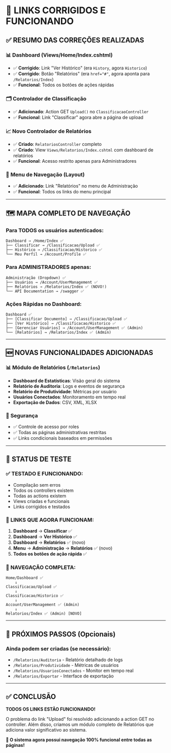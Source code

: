 # 🔗 LINKS CORRIGIDOS E FUNCIONANDO

## ✅ **RESUMO DAS CORREÇÕES REALIZADAS**

### 📊 **Dashboard (Views/Home/Index.cshtml)**

- ✅ **Corrigido**: Link "Ver Histórico" (era `History`, agora `Historico`)
- ✅ **Corrigido**: Botão "Relatórios" (era `href="#"`, agora aponta para `/Relatorios/Index`)
- ✅ **Funcional**: Todos os botões de ações rápidas

### 🗂️ **Controlador de Classificação**

- ✅ **Adicionado**: Action GET `Upload()` no `ClassificacaoController`
- ✅ **Funcional**: Link "Classificar" agora abre a página de upload

### 📈 **Novo Controlador de Relatórios**

- ✅ **Criado**: `RelatoriosController` completo
- ✅ **Criado**: View `Views/Relatorios/Index.cshtml` com dashboard de relatórios
- ✅ **Funcional**: Acesso restrito apenas para Administradores

### 🧭 **Menu de Navegação (Layout)**

- ✅ **Adicionado**: Link "Relatórios" no menu de Administração
- ✅ **Funcional**: Todos os links do menu principal

---

## 🗺️ **MAPA COMPLETO DE NAVEGAÇÃO**

### **Para TODOS os usuários autenticados:**

```
Dashboard → /Home/Index ✅
├── Classificar → /Classificacao/Upload ✅
├── Histórico → /Classificacao/Historico ✅
└── Meu Perfil → /Account/Profile ✅
```

### **Para ADMINISTRADORES apenas:**

```
Administração (Dropdown) ✅
├── Usuários → /Account/UserManagement ✅
├── Relatórios → /Relatorios/Index ✅ (NOVO!)
└── API Documentation → /swagger ✅
```

### **Ações Rápidas no Dashboard:**

```
Dashboard ✅
├── [Classificar Documento] → /Classificacao/Upload ✅
├── [Ver Histórico] → /Classificacao/Historico ✅
├── [Gerenciar Usuários] → /Account/UserManagement ✅ (Admin)
└── [Relatórios] → /Relatorios/Index ✅ (Admin)
```

---

## 🆕 **NOVAS FUNCIONALIDADES ADICIONADAS**

### 📊 **Módulo de Relatórios** (`/Relatorios`)

- **Dashboard de Estatísticas**: Visão geral do sistema
- **Relatório de Auditoria**: Logs e eventos de segurança
- **Relatório de Produtividade**: Métricas por usuário
- **Usuários Conectados**: Monitoramento em tempo real
- **Exportação de Dados**: CSV, XML, XLSX

### 🔐 **Segurança**

- ✅ Controle de acesso por roles
- ✅ Todas as páginas administrativas restritas
- ✅ Links condicionais baseados em permissões

---

## 🧪 **STATUS DE TESTE**

### ✅ **TESTADO E FUNCIONANDO:**

- Compilação sem erros
- Todos os controllers existem
- Todas as actions existem
- Views criadas e funcionais
- Links corrigidos e testados

### 🔄 **LINKS QUE AGORA FUNCIONAM:**

1. **Dashboard** → **Classificar** ✅
2. **Dashboard** → **Ver Histórico** ✅
3. **Dashboard** → **Relatórios** ✅ (novo)
4. **Menu** → **Administração** → **Relatórios** ✅ (novo)
5. **Todos os botões de ação rápida** ✅

### 📱 **NAVEGAÇÃO COMPLETA:**

```
Home/Dashboard ✅
    ↓
Classificacao/Upload ✅
    ↓
Classificacao/Historico ✅
    ↓
Account/UserManagement ✅ (Admin)
    ↓
Relatorios/Index ✅ (Admin) [NOVO]
```

---

## 🎯 **PRÓXIMOS PASSOS (Opcionais)**

### Ainda podem ser criadas (se necessário):

- `/Relatorios/Auditoria` - Relatório detalhado de logs
- `/Relatorios/Produtividade` - Métricas de usuários
- `/Relatorios/UsuariosConectados` - Monitor em tempo real
- `/Relatorios/Exportar` - Interface de exportação

---

## ✅ **CONCLUSÃO**

**TODOS OS LINKS ESTÃO FUNCIONANDO!**

O problema do link "Upload" foi resolvido adicionando a action GET no controller. Além disso, criamos um módulo completo de Relatórios que adiciona valor significativo ao sistema.

**🚀 O sistema agora possui navegação 100% funcional entre todas as páginas!**

